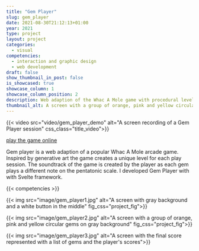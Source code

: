 ```yaml
---
title: "Gem Player"
slug: gem_player
date: 2021-08-30T21:12:13+01:00
year: 2021
type: project
layout: project
categories:
  - visual
competencies:
  - interaction and graphic design
  - web development
draft: false
show_thumbnail_in_post: false
is_showcased: true
showcase_column: 1
showcase_column_position: 2
description: Web adaption of the Whac A Mole game with procedural level generation
thumbnail_alt: A screen with a group of orange, pink and yellow circular gems on gray background
---
```


{{< video src="video/gem_player_demo" alt="A screen recording of a Gem Player session" css_class="title_video">}}

[play the game online](https://matussolcany.com/gemplayer)

Gem player is a web adaption of a popular Whac A Mole arcade game. Inspired by generative art the game creates a unique level for each play session. The soundtrack of the game is created by the player as each gem plays a different note on the pentatonic scale. I developed Gem Player with with Svelte framework.

{{< competencies >}}

{{< img src="image/gem_player1.jpg" alt="A screen with gray background and a white button in the middle" fig_css="project_fig">}}

{{< img src="image/gem_player2.jpg" alt="A screen with a group of orange, pink and yellow circular gems on gray background" fig_css="project_fig">}}

{{< img src="image/gem_player3.jpg" alt="A screen with the final score represented with a list of gems and the player's scores">}}
